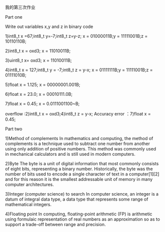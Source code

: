 我的第三次作业

Part one

Write out variables x,y and z in binary code

1)int8_t x =67;int8_t y=-7;int8_t z=y-z;
x = 01000011B;y = 11111001B;z = 10110110B;

2)int8_t x = oxd3;
x = 11010011B;

3)uint8_t x= oxd3;
x = 11010011B;

4)int8_t x = 127;int8_t y = -7;int8_t z = y-x;
x = 01111111B;y = 11111001B;z = 01111010B;

5)float x = 1.125;
x = 00000001.001B;

6)float x = 23.0;
x = 00010111.0B;

7)float x = 0.45;
x = 0.0111001100~B;

overflow :2)int8_t x = oxd3;4)int8_t z = y-x;
Accuracy error ：7)float x = 0.45;

Part two

1)Method of complements 
In mathematics and computing, the method of 
complements is a technique used to subtract one 
number from another using only addition of positive 
numbers. This method was commonly used in mechanical
 calculators and is still used in modern computers.

2)Byte 
The byte is a unit of digital information that most commonly
consists of eight bits, representing a binary number.
Historically, the byte was the number of bits used to encode
a single character of text in a computer[1][2] and for this 
reason it is the smallest addressable unit of memory in many 
computer architectures. 

3)Integer (computer science)
to search
In computer science, an integer is a datum of integral data type,
a data type that represents some range of mathematical integers. 

4)Floating point
In computing, floating-point arithmetic (FP) is arithmetic using
formulaic representation of real numbers as an approximation so
as to support a trade-off between range and precision. 
